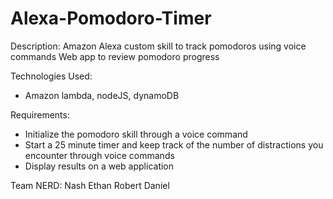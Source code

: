 # Alexa-Pomodoro-Timer
Description:
Amazon Alexa custom skill to track pomodoros using voice commands
Web app to review pomodoro progress

Technologies Used:
- Amazon lambda, nodeJS, dynamoDB

Requirements:
- Initialize the pomodoro skill through a voice command
- Start a 25 minute timer and keep track of the number of distractions you encounter through voice commands
- Display results on a web application

Team NERD:
Nash
Ethan
Robert
Daniel
